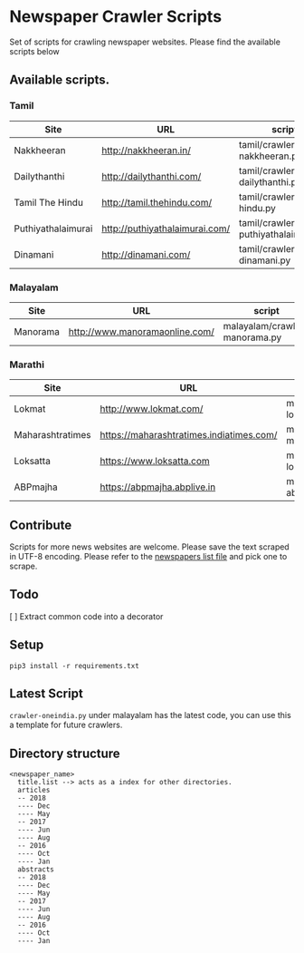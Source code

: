 # Newspaper Crawler Scripts
Set of scripts for crawling newspaper websites. Please find the available scripts below

## Available scripts.
### Tamil
| Site               | URL                            | script                               |
|--------------------|--------------------------------|--------------------------------------|
|  Nakkheeran        | http://nakkheeran.in/          | tamil/crawler-nakkheeran.py          |
| Dailythanthi       | http://dailythanthi.com/       | tamil/crawler-dailythanthi.py        |
| Tamil The Hindu    | http://tamil.thehindu.com/     | tamil/crawler-tamil-hindu.py         |
| Puthiyathalaimurai | http://puthiyathalaimurai.com/ |  tamil/crawler-puthiyathalaimurai.py |
| Dinamani           | http://dinamani.com/           |  tamil/crawler-dinamani.py           |


### Malayalam
| Site               | URL                            | script                               |
|--------------------|--------------------------------|--------------------------------------|
|  Manorama          | http://www.manoramaonline.com/ | malayalam/crawler-manorama.py        |

### Marathi 
| Site               | URL                                            | script                               |
|--------------------|------------------------------------------------|--------------------------------------|
|  Lokmat            | http://www.lokmat.com/                         | marathi/crawler-lokmat.py            |
|  Maharashtratimes  | https://maharashtratimes.indiatimes.com/       | marathi/crawler-maharashtratimes.py  |
|  Loksatta          | https://www.loksatta.com                       | marathi/crawler-loksatta.py          |
|  ABPmajha          | https://abpmajha.abplive.in                    | marathi/crawler-abpmajha.py          |

## Contribute
Scripts for more news websites are welcome. Please save the text scraped in UTF-8 encoding. Please refer to the [newspapers list file](https://github.com/vanangamudi/newspaper-crawler-scripts/blob/master/newspapers.csv) and pick one to scrape.

## Todo
[ ] Extract common code into a decorator

## Setup

`pip3 install -r requirements.txt`  

## Latest Script  

`crawler-oneindia.py` under malayalam has the latest code, you can use this a template for future crawlers.

## Directory structure

    <newspaper_name>
      title.list --> acts as a index for other directories.
      articles
      -- 2018
      ---- Dec
      ---- May
      -- 2017
      ---- Jun
      ---- Aug
      -- 2016
      ---- Oct
      ---- Jan
      abstracts
      -- 2018
      ---- Dec
      ---- May
      -- 2017
      ---- Jun
      ---- Aug
      -- 2016
      ---- Oct
      ---- Jan  
      
